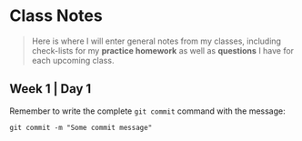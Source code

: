 # Class Notes

> Here is where I will enter general notes from my classes, including check-lists for my **practice homework** as well as **questions** I have for each upcoming class.

## Week 1 | Day 1

Remember to write the complete `git commit` command with the message:

```ps
git commit -m "Some commit message"
```
